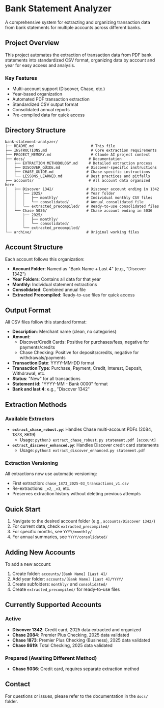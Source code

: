 # Bank Statement Analyzer

A comprehensive system for extracting and organizing transaction data from bank statements for multiple accounts across different banks.

## Project Overview

This project automates the extraction of transaction data from PDF bank statements into standardized CSV format, organizing data by account and year for easy access and analysis.

### Key Features
- Multi-account support (Discover, Chase, etc.)
- Year-based organization
- Automated PDF transaction extraction
- Standardized CSV output format
- Consolidated annual reports
- Pre-compiled data for quick access

## Directory Structure

```
bank-statement-analyzer/
├── README.md                          # This file
├── INSTRUCTIONS.md                    # Core extraction requirements
├── PROJECT_MEMORY.md                  # Claude AI project context
├── docs/                             # Documentation
│   ├── EXTRACTION_METHODOLOGY.md     # Detailed extraction process
│   ├── DISCOVER_GUIDE.md            # Discover-specific instructions
│   ├── CHASE_GUIDE.md               # Chase-specific instructions
│   └── LESSONS_LEARNED.md           # Best practices and pitfalls
├── accounts/                         # All account data organized here
│   ├── Discover 1342/               # Discover account ending in 1342
│   │   ├── 2025/                    # Year folder
│   │   │   ├── monthly/             # Individual monthly CSV files
│   │   │   └── consolidated/        # Annual consolidated file
│   │   └── extracted_precompiled/   # Ready-to-use consolidated files
│   └── Chase 5036/                  # Chase account ending in 5036
│       ├── 2025/
│       │   ├── monthly/
│       │   └── consolidated/
│       └── extracted_precompiled/
└── archive/                         # Original working files
```

## Account Structure

Each account follows this organization:
- **Account Folder**: Named as "Bank Name + Last 4" (e.g., "Discover 1342")
- **Year Folders**: Contains all data for that year
- **Monthly**: Individual statement extractions
- **Consolidated**: Combined annual file
- **Extracted Precompiled**: Ready-to-use files for quick access

## Output Format

All CSV files follow this standard format:
- **Description**: Merchant name (clean, no categories)
- **Amount**: 
  - Discover/Credit Cards: Positive for purchases/fees, negative for payments/credits
  - Chase Checking: Positive for deposits/credits, negative for withdrawals/payments
- **Transaction Date**: YYYY-MM-DD format
- **Transaction Type**: Purchase, Payment, Credit, Interest, Deposit, Withdrawal, etc.
- **Status**: "New" for all transactions
- **Statement id**: "YYYY-MM - Bank 0000" format
- **Bank and last 4**: e.g., "Discover 1342"

## Extraction Methods

### Available Extractors
- **`extract_chase_robust.py`**: Handles Chase multi-account PDFs (2084, 1873, 8619)
  - Usage: `python3 extract_chase_robust.py statement.pdf [account]`
- **`extract_discover_enhanced.py`**: Handles Discover credit card statements
  - Usage: `python3 extract_discover_enhanced.py statement.pdf`

### Extraction Versioning
All extractions now use automatic versioning:
- First extraction: `chase_1873_2025-03_transactions_v1.csv`
- Re-extractions: `_v2`, `_v3`, etc.
- Preserves extraction history without deleting previous attempts

## Quick Start

1. Navigate to the desired account folder (e.g., `accounts/Discover 1342/`)
2. For current data, check `extracted_precompiled/`
3. For specific months, see `YYYY/monthly/`
4. For annual summaries, see `YYYY/consolidated/`

## Adding New Accounts

To add a new account:
1. Create folder: `accounts/[Bank Name] [Last 4]/`
2. Add year folder: `accounts/[Bank Name] [Last 4]/YYYY/`
3. Create subfolders: `monthly/` and `consolidated/`
4. Create `extracted_precompiled/` for ready-to-use files

## Currently Supported Accounts

### Active
- **Discover 1342**: Credit card, 2025 data extracted and organized
- **Chase 2084**: Premier Plus Checking, 2025 data validated
- **Chase 1873**: Premier Plus Checking (Business), 2025 data validated  
- **Chase 8619**: Total Checking, 2025 data validated

### Prepared (Awaiting Different Method)
- **Chase 5036**: Credit card, requires separate extraction method

## Contact

For questions or issues, please refer to the documentation in the `docs/` folder.